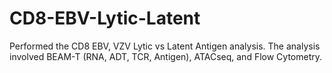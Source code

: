 # CD8-EBV-Lytic-Latent
Performed the CD8 EBV, VZV Lytic vs Latent Antigen analysis. The analysis involved BEAM-T (RNA, ADT, TCR, Antigen), ATACseq, and Flow Cytometry.

